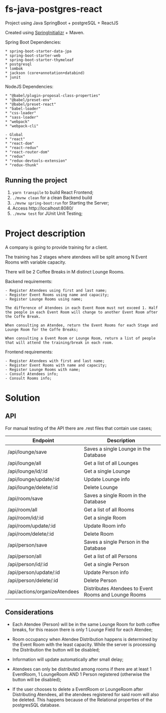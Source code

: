 # fs-java-postgres-react
Project using Java SpringBoot + postgreSQL + ReactJS

Created using [SpringInitializr](https://start.spring.io/) + Maven.

Spring Boot Dependencies:

    * spring-boot-starter-data-jpa
    * spring-boot-starter-web
    * spring-boot-starter-thymeleaf
    * postgresql
    * lombok
    * jackson (core+annotation+databind)
    * junit

NodeJS Dependencies:

    * "@babel/plugin-proposal-class-properties"
    * "@babel/preset-env"
    * "@babel/preset-react"
    * "babel-loader"
    * "css-loader"
    * "sass-loader"
    * "webpack"
    * "webpack-cli"
   
    - Global
    * "react"
    * "react-dom"
    * "react-redux"
    * "react-router-dom"
    * "redux"
    * "redux-devtools-extension"
    * "redux-thunk"

## Running the project
1. ```yarn transpile``` to build React Frontend;
2. ``` ./mvnw clean ``` for a clean Backend build
3. ```./mvnw spring-boot:run``` for Starting the Server;
4. Access http://localhost:8080/
5.  ```./mvnw test``` for JUnit Unit Testing;

# Project description

A company is going to provide training for a client. 

The training has 2 stages where atendees will be split among N Event Rooms with variable capacity. 

There will be 2 Coffee Breaks in M distinct Lounge Rooms.

Backend requirements:

    - Register Atendees using first and last name;
    - Register Event Rooms using name and capacity;
    - Register Lounge Rooms using name;
    
    The difference of Atendees in each Event Room must not exceed 1. Half the people in each Event Room will change to another Event Room after the Coffe Break.

    When consulting an Atendee, return the Event Rooms for each Stage and Lounge Room for the Coffe Breaks;

    When consulting a Event Room or Lounge Room, return a list of people that will attend the training/break in each room.


Frontend requirements:

    - Register Atendees with first and last name;
    - Register Event Rooms with name and capacity;
    - Register Lounge Rooms with name;
    - Consult Atendees info;
    - Consult Rooms info;

# Solution

## API
For manual testing of the API there are .rest files that contain use cases;

Endpoint | Description
---------|----------
 /api/lounge/save | Saves a single Lounge in the Database
 /api/lounge/all  | Get a list of all Lounges
 /api/lounge/id/:id | Get a single Lounge
 /api/lounge/update/:id | Update Lounge info
 /api/lounge/delete/:id | Delete Lounge
 /api/room/save  | Saves a single Room in the Database
 /api/room/all | Get a list of all Rooms
 /api/room/id/:id  | Get a single Room
 /api/room/update/:id | Update Room info
 /api/room/delete/:id | Delete Room
 /api/person/save  | Saves a single Person in the Database
 /api/person/all | Get a list of all Persons
 /api/person/id/:id  | Get a single Person
 /api/person/update/:id | Update Person info
 /api/person/delete/:id | Delete Person
 /api/actions/organizeAtendees | Distributes Atendees to Event Rooms and Lounge Rooms
 ## Considerations

 * Each Atendee (Person) will be in the same Lounge Room for both coffee breaks, for this reason there is only 1 Lounge Field for each Atendee;
  
 * Room occupancy when Atendee Distribution happens is determined by the Event Room with the least capacity. While the server is processing the Distribution the button will be disabled;
  
 * Information will update automatically after small delay;
  
 * Atendees can only be distributed among rooms if there are at least 1 EventRoom, 1 LoungeRoom AND 1 Person registered (otherwise the button will be disabled);
  
 * If the user chooses to delete a EventRoom or LoungeRoom after Distributing Atendees, all the atendees registered for said room will also be deleted. This happens because of the Relational properties of the postgresSQL database.




